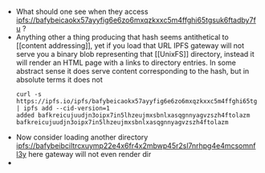 - What should one see when they access [ipfs://bafybeicaokx57ayyfig6e6zo6mxqzkxxc5m4ffghi65tgsuk6ftadby7fu](https://ipfs.io/ipfs/bafybeicaokx57ayyfig6e6zo6mxqzkxxc5m4ffghi65tgsuk6ftadby7fu) ?
- Anything other a thing producing that hash seems antithetical to [[content addressing]], yet if you load that URL IPFS gateway will not serve you a binary blob representing that [[UnixFS]] directory, instead it will render an HTML page with a links to directory entries. In some abstract sense it does serve content corresponding to the hash, but in absolute terms it does not
  ```
  curl -s https://ipfs.io/ipfs/bafybeicaokx57ayyfig6e6zo6mxqzkxxc5m4ffghi65tgsuk6ftadby7fu | ipfs add --cid-version=1
  added bafkreicujuudjn3oipx7in5lhzeujmxsbnlxasqgnnyagvzszh4ftolazm bafkreicujuudjn3oipx7in5lhzeujmxsbnlxasqgnnyagvzszh4ftolazm
  ```
- Now consider loading another directory [ipfs://bafybeibciltrcxuymp22e4x6fr4x2mbwp45r2sl7nrhpg4e4mcsomnfl3y](https://ipfs.io/ipfs/bafybeibciltrcxuymp22e4x6fr4x2mbwp45r2sl7nrhpg4e4mcsomnfl3y) here gateway will not even render dir
-